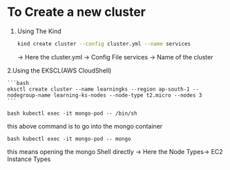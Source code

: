# To Create a new cluster

1. Using The Kind

   ```bash
   kind create cluster --config cluster.yml --name services
   ```

   -> Here the cluster.yml -> Config File services -> Name of the cluster

2.Using the EKSCL(AWS CloudShell)

    ```bash
    eksctl create cluster --name learningks --region ap-south-1 --nodegroup-name learning-ks-nodes --node-type t2.micro --nodes 3
    ```

`bash kubectl exec -it mongo-pod -- /bin/sh `

this above command is to go into the mongo container

`bash kubectl exec -it mongo-pod -- mongo `

this means opening the mongo Shell directly
-> Here the Node Types-> EC2 Instance Types
